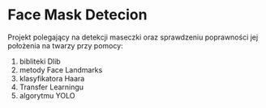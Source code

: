 # Face Mask Detecion

Projekt polegający na detekcji maseczki oraz sprawdzeniu poprawności jej położenia na twarzy przy pomocy:
1. bibliteki Dlib
2. metody Face Landmarks
3. klasyfikatora Haara
4. Transfer Learningu
5. algorytmu YOLO
